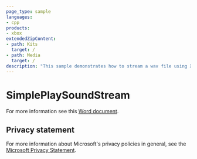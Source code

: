 ```yaml
---
page_type: sample
languages:
- cpp
products:
- xbox
extendedZipContent:
- path: Kits
  target: /
- path: Media
  target: /
description: "This sample demonstrates how to stream a wav file using XAudio2 on the Xbox One."
---
```


# SimplePlaySoundStream

For more information see this [Word document](https://github.com/microsoft/Xbox-ATG-Samples/blob/master/XDKSamples/Audio/SimplePlaySoundStream/Readme.docx).

## Privacy statement

For more information about Microsoft's privacy policies in general, see the [Microsoft Privacy Statement](https://privacy.microsoft.com/privacystatement/).
